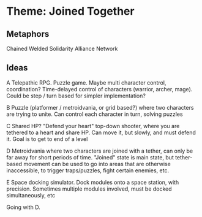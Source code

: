 # Theme: Joined Together

## Metaphors

Chained
Welded
Solidarity
Alliance
Network

## Ideas

A Telepathic RPG. Puzzle game. Maybe multi character control, coordination?
  Time-delayed control of characters (warrior, archer, mage). Could be step /
  turn based for simpler implementation?

B Puzzle (platformer / metroidvania, or grid based?) where two characters are
  trying to unite. Can control each character in turn, solving puzzles

C Shared HP? "Defend your heart" top-down shooter, where you are tethered to a
  heart and share HP. Can move it, but slowly, and must defend it. Goal is to
  get to end of a level

D Metroidvania where two characters are joined with a tether, can only be far
  away for short periods of time. "Joined" state is main state, but
  tether-based movement can be used to go into areas that are otherwise
  inaccessible, to trigger traps/puzzles, fight certain enemies, etc.

E Space docking simulator. Dock modules onto a space station, with precision.
  Sometimes multiple modules involved, must be docked simultaneously, etc

Going with D.
